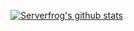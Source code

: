 [![Serverfrog's github stats](https://github-readme-stats.vercel.app/api?username=Serverfrog&show_icons=true&theme=dark)](https://github.com/anuraghazra/github-readme-stats)
